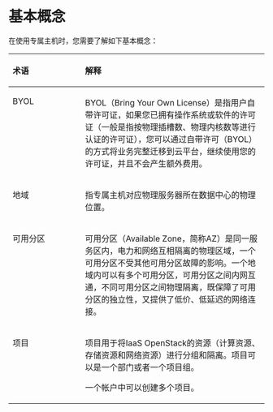 # 基本概念<a name="deh_01_0026"></a>

在使用专属主机时，您需要了解如下基本概念：

<a name="table1670816442616"></a>
<table><thead align="left"><tr id="row117081344460"><th class="cellrowborder" valign="top" width="28.32%" id="mcps1.1.3.1.1"><p id="p11708134418610"><a name="p11708134418610"></a><a name="p11708134418610"></a>术语</p>
</th>
<th class="cellrowborder" valign="top" width="71.67999999999999%" id="mcps1.1.3.1.2"><p id="p770824418611"><a name="p770824418611"></a><a name="p770824418611"></a>解释</p>
</th>
</tr>
</thead>
<tbody><tr id="row14708154411616"><td class="cellrowborder" valign="top" width="28.32%" headers="mcps1.1.3.1.1 "><p id="p1710164413613"><a name="p1710164413613"></a><a name="p1710164413613"></a>BYOL</p>
</td>
<td class="cellrowborder" valign="top" width="71.67999999999999%" headers="mcps1.1.3.1.2 "><p id="p694783015115"><a name="p694783015115"></a><a name="p694783015115"></a>BYOL（Bring Your Own License）是指用户自带许可证，如果您已拥有操作系统或软件的许可证（一般是指按物理插槽数、物理内核数等进行认证的许可证），您可以通过自带许可（BYOL）的方式将业务完整迁移到云平台，继续使用您的许可证，并且不会产生额外费用。</p>
</td>
</tr>
<tr id="row57105441616"><td class="cellrowborder" valign="top" width="28.32%" headers="mcps1.1.3.1.1 "><p id="p147101144568"><a name="p147101144568"></a><a name="p147101144568"></a>地域</p>
</td>
<td class="cellrowborder" valign="top" width="71.67999999999999%" headers="mcps1.1.3.1.2 "><p id="p471024417618"><a name="p471024417618"></a><a name="p471024417618"></a>指专属主机对应物理服务器所在数据中心的物理位置。</p>
</td>
</tr>
<tr id="row471014414611"><td class="cellrowborder" valign="top" width="28.32%" headers="mcps1.1.3.1.1 "><p id="p97108440619"><a name="p97108440619"></a><a name="p97108440619"></a>可用分区</p>
</td>
<td class="cellrowborder" valign="top" width="71.67999999999999%" headers="mcps1.1.3.1.2 "><p id="p971054416612"><a name="p971054416612"></a><a name="p971054416612"></a>可用分区（Available Zone，简称AZ）是同一服务区内，电力和网络互相隔离的物理区域，一个可用分区不受其他可用分区故障的影响。一个地域内可以有多个可用分区，可用分区之间内网互通，不同可用分区之间物理隔离，既保障了可用分区的独立性，又提供了低价、低延迟的网络连接。</p>
</td>
</tr>
<tr id="row7564571218"><td class="cellrowborder" valign="top" width="28.32%" headers="mcps1.1.3.1.1 "><p id="p756135121212"><a name="p756135121212"></a><a name="p756135121212"></a>项目</p>
</td>
<td class="cellrowborder" valign="top" width="71.67999999999999%" headers="mcps1.1.3.1.2 "><p id="p75713581215"><a name="p75713581215"></a><a name="p75713581215"></a>项目用于将IaaS OpenStack的资源（计算资源、存储资源和网络资源）进行分组和隔离。项目可以是一个部门或者一个项目组。</p>
<p id="p4523182781912"><a name="p4523182781912"></a><a name="p4523182781912"></a>一个帐户中可以创建多个项目。</p>
</td>
</tr>
</tbody>
</table>

